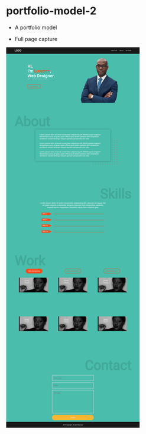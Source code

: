 # portfolio-model-2  

 - A portfolio model  
  
  - Full page capture  
  
 ![Config](https://github.com/JoaovMiranda/portfolio-model-2/blob/master/assets/capture.png)   
